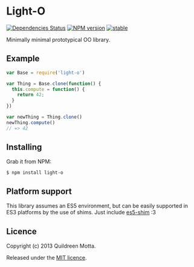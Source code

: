 Light-O
=======

[![Dependencies Status](https://david-dm.org/robotlolita/light-o.png)](https://david-dm.org/robotlolita/light-o.png)
[![NPM version](https://badge.fury.io/js/light-o.png)](http://badge.fury.io/js/light-o)
[![stable](http://hughsk.github.io/stability-badges/dist/stable.svg)](http://github.com/hughsk/stability-badges)


Minimally minimal prototypical OO library.


## Example

```js
var Base = require('light-o')

var Thing = Base.clone(function() {
  this.compute = function() {
    return 42;
  }
})

var newThing = Thing.clone()
newThing.compute()
// => 42
```


## Installing

Grab it from NPM:

    $ npm install light-o
    

## Platform support

This library assumes an ES5 environment, but can be easily supported in ES3
platforms by the use of shims. Just include [es5-shim][] :3

[es5-shim]: https://github.com/kriskowal/es5-shim


## Licence

Copyright (c) 2013 Quildreen Motta.

Released under the [MIT licence](https://github.com/robotlolita/light-o/blob/master/LICENCE).


